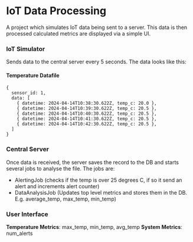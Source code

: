 # IoT Data Processing
A project which simulates IoT data being sent to a server. This data is then processed calculated metrics are displayed via a simple UI.

### IoT Simulator
Sends data to the central server every 5 seconds. The data looks like this:

#### Temperature Datafile
```
{
  sensor_id: 1,
  data: [
    { datetime: 2024-04-14T10:38:30.622Z, temp_c: 20.0 },
    { datetime: 2024-04-14T10:39:30.622Z, temp_c: 20.5 },
    { datetime: 2024-04-14T10:40:30.622Z, temp_c: 20.5 },
    { datetime: 2024-04-14T10:41:30.622Z, temp_c: 20.5 },
    { datetime: 2024-04-14T10:42:30.622Z, temp_c: 20.5 },
  ]
}
```

### Central Server
Once data is received, the server saves the record to the DB and starts several jobs to analyse the file. The jobs are:
- AlertingJob (checks if the temp is over 25 degrees C, if so it send an alert and increments alert counter)
- DataAnalysisJob (Updates top level metrics and stores them in the DB. E.g. average_temp, max_temp, min_temp)

### User Interface
**Temperature Metrics**: max_temp, min_temp, avg_temp
**System Metrics**: num_alerts
